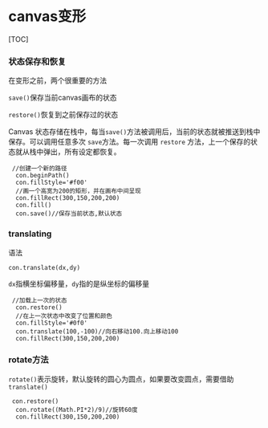 # canvas变形



[TOC]

### 状态保存和恢复

在变形之前，两个很重要的方法

`save()`保存当前canvas画布的状态

`restore()`恢复到之前保存过的状态

Canvas 状态存储在栈中，每当`save()`方法被调用后，当前的状态就被推送到栈中保存。可以调用任意多次 `save`方法。每一次调用 `restore` 方法，上一个保存的状态就从栈中弹出，所有设定都恢复。

```
 //创建一个新的路径
  con.beginPath()
  con.fillStyle='#f00'
  //画一个高宽为200的矩形，并在画布中间呈现
  con.fillRect(300,150,200,200)
  con.fill()
  con.save()//保存当前状态,默认状态

```

### translating

语法

```
con.translate(dx,dy)
```

`dx`指横坐标偏移量，`dy`指的是纵坐标的偏移量

```
 //加载上一次的状态
  con.restore()
  //在上一次状态中改变了位置和颜色
  con.fillStyle='#0f0'
  con.translate(100,-100)//向右移动100.向上移动100
  con.fillRect(300,150,200,200)
```

### rotate方法

`rotate()`表示旋转，默认旋转的圆心为圆点，如果要改变圆点，需要借助`translate()`

```
 con.restore()
  con.rotate((Math.PI*2)/9)//旋转60度
  con.fillRect(300,150,200,200)
```

